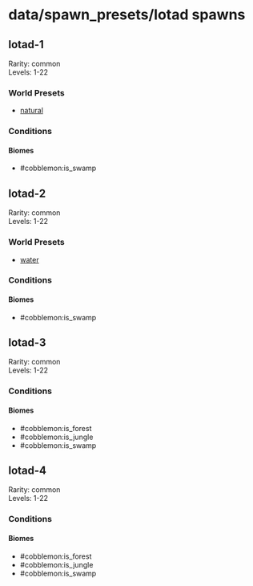 # data/spawn_presets/lotad spawns  
  
## lotad-1  
Rarity: common  
Levels: 1-22  
  
### World Presets  
* [natural](/data/world_presets/natural.md)  
  
### Conditions  
  
#### Biomes  
  * #cobblemon:is_swamp
  
  
## lotad-2  
Rarity: common  
Levels: 1-22  
  
### World Presets  
* [water](/data/world_presets/water.md)  
  
### Conditions  
  
#### Biomes  
  * #cobblemon:is_swamp
  
  
## lotad-3  
Rarity: common  
Levels: 1-22  
  
### Conditions  
  
#### Biomes  
  * #cobblemon:is_forest
  * #cobblemon:is_jungle
  * #cobblemon:is_swamp
  
  
## lotad-4  
Rarity: common  
Levels: 1-22  
  
### Conditions  
  
#### Biomes  
  * #cobblemon:is_forest
  * #cobblemon:is_jungle
  * #cobblemon:is_swamp
  
